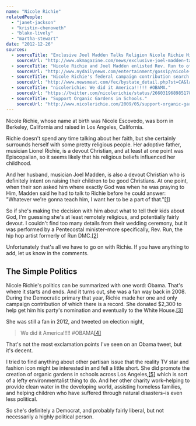 ```yaml
---
name: "Nicole Richie"
relatedPeople:
  - "janet-jackson"
  - "kristin-chenoweth"
  - "blake-lively"
  - "martha-stewart"
date: "2012-12-26"
sources:
  - sourceTitle: "Exclusive Joel Madden Talks Religion Nicole Richie His Kids Being A Son In Law to Lionel Richie."
    sourceUrl: "http://www.okmagazine.com/news/exclusive-joel-madden-talks-religion-nicole-richie-his-kids-having-lionel-richie-his-father-law"
  - sourceTitle: "Nicole Richie and Joel Madden enlisted Rev. Run to officiate their wedding ceremony."
    sourceUrl: "http://www.nydailynews.com/entertainment/gossip/nicole-richie-joel-madden-enlisted-rev-run-officiate-wedding-ceremony-article-1.474825"
  - sourceTitle: "Nicole Richie's federal campaign contribution search results."
    sourceUrl: "http://www.newsmeat.com/fec/bystate_detail.php?st=CA&last=Richie&first=Nicole"
  - sourceTitle: "nicolerichie: We did it America!!!!! #OBAMA."
    sourceUrl: "https://twitter.com/nicolerichie/status/266031968985178113"
  - sourceTitle: "Support Organic Gardens in Schools."
    sourceUrl: "http://www.nicolerichie.com/2009/05/support-organic-gardens-in-schools/"
---
```


Nicole Richie, whose name at birth was Nicole Escovedo, was born in Berkeley, California and raised in Los Angeles, California.

Richie doesn't spend any time talking about her faith, but she certainly surrounds herself with some pretty religious people. Her adoptive father, musician Lionel Richie, is a devout Christian, and at least at one point was Episcopalian, so it seems likely that his religious beliefs influenced her childhood.

And her husband, musician Joel Madden, is also a devout Christian who is definitely intent on raising their children to be good Christians. At one point, when their son asked him where exactly God was when he was praying to Him, Madden said he had to talk to Richie before he could answer: "Whatever we're gonna teach him, I want her to be a part of that."<a class="source-citation" href="#http://www.okmagazine.com/news/exclusive-joel-madden-talks-religion-nicole-richie-his-kids-having-lionel-richie-his-father-law" title="Exclusive Joel Madden Talks Religion Nicole Richie His Kids Being A Son In Law to Lionel Richie.">[1]</a>

So if she's making the decision with him about what to tell their kids about God, I'm guessing she's at least remotely religious, and potentially fairly devout. I couldn't find too many details from their wedding ceremony, but it was performed by a Pentecostal minister–more specifically, Rev. Run, the hip hop artist formerly of Run DMC.<a class="source-citation" href="#http://www.nydailynews.com/entertainment/gossip/nicole-richie-joel-madden-enlisted-rev-run-officiate-wedding-ceremony-article-1.474825" title="Nicole Richie and Joel Madden enlisted Rev. Run to officiate their wedding ceremony.">[2]</a>

Unfortunately that's all we have to go on with Richie. If you have anything to add, let us know in the comments.


## The Simple Politics

Nicole Richie's politics can be summarized with one word: Obama. That's where it starts and ends. And it turns out, she was a fan way back in 2008. During the Democratic primary that year, Richie made her one and only campaign contribution of which there is a record. She donated $2,300 to help get him his party's nomination and eventually to the White House.<a class="source-citation" href="#http://www.newsmeat.com/fec/bystate_detail.php?st=CA&last=Richie&first=Nicole" title="Nicole Richie&apos;s federal campaign contribution search results.">[3]</a>

She was still a fan in 2012, and tweeted on election night,

>We did it America!!!!! #OBAMA<a class="source-citation" href="#https://twitter.com/nicolerichie/status/266031968985178113" title="nicolerichie: We did it America!!!!! #OBAMA.">[4]</a>

That's not the most exclamation points I've seen on an Obama tweet, but it's decent.

I tried to find anything about other partisan issue that the reality TV star and fashion icon might be interested in and fell a little short. She did promote the creation of organic gardens in schools across Los Angeles,<a class="source-citation" href="#http://www.nicolerichie.com/2009/05/support-organic-gardens-in-schools/" title="Support Organic Gardens in Schools.">[5]</a> which is sort of a lefty environmentalist thing to do. And her other charity work–helping to provide clean water in the developing world, assisting homeless families, and helping children who have suffered through natural disasters–is even less political.

So she's definitely a Democrat, and probably fairly liberal, but not necessarily a highly political person.